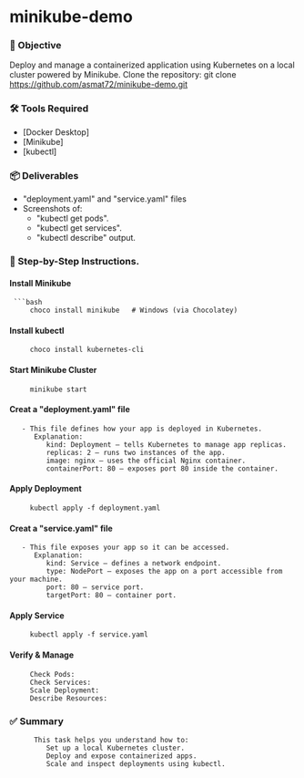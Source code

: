 # minikube-demo
### 🎯 Objective  
Deploy and manage a containerized application using Kubernetes on a local cluster powered by Minikube.
Clone the repository: git clone https://github.com/asmat72/minikube-demo.git
### 🛠️ Tools Required
- [Docker Desktop]
- [Minikube]
- [kubectl]
### 📦 Deliverables
- "deployment.yaml" and "service.yaml" files
- Screenshots of:
  - "kubectl get pods".
  - "kubectl get services".
  - "kubectl describe" output.
### 🚀 Step-by-Step Instructions.
  #### Install Minikube
     ```bash
         choco install minikube   # Windows (via Chocolatey)
  #### Install kubectl
         choco install kubernetes-cli
  #### Start Minikube Cluster
         minikube start
  #### Creat a "deployment.yaml" file 
       - This file defines how your app is deployed in Kubernetes. 
          Explanation:
             kind: Deployment — tells Kubernetes to manage app replicas.
             replicas: 2 — runs two instances of the app.
             image: nginx — uses the official Nginx container.
             containerPort: 80 — exposes port 80 inside the container.
 #### Apply Deployment
         kubectl apply -f deployment.yaml
 #### Creat a "service.yaml" file 
       - This file exposes your app so it can be accessed. 
          Explanation:
             kind: Service — defines a network endpoint.
             type: NodePort — exposes the app on a port accessible from your machine.
             port: 80 — service port. 
             targetPort: 80 — container port.
#### Apply Service
         kubectl apply -f service.yaml
#### Verify & Manage
         Check Pods: 
         Check Services:
         Scale Deployment:
         Describe Resources:
### ✅ Summary
          This task helps you understand how to:
             Set up a local Kubernetes cluster.
             Deploy and expose containerized apps.
             Scale and inspect deployments using kubectl.
        
           
           
